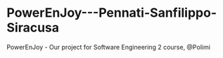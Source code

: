 # PowerEnJoy---Pennati-Sanfilippo-Siracusa
PowerEnJoy - Our project for Software Engineering 2 course, @Polimi 
